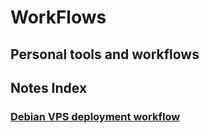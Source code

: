 # WorkFlows
## Personal tools and workflows

## Notes Index

### [Debian VPS deployment workflow](debvpsdeploywf.md)